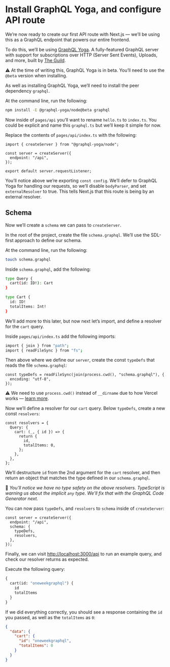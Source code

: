 # Install GraphQL Yoga, and configure API route

We’re now ready to create our first API route with Next.js — we’ll be using this as a GraphQL endpoint that powers our entire frontend.

To do this, we’ll be using [GraphQL Yoga](https://graphql-yoga.com/). A fully-featured GraphQL server with support for subscriptions over HTTP (Server Sent Events), Uploads, and more, built by [The Guild](https://www.the-guild.dev/).

⚠️ At the time of writing this, GraphQL Yoga is in beta. You’ll need to use the `@beta` version when installing.

As well as installing GraphQL Yoga, we’ll need to install the peer dependency `graphql`.

At the command line, run the following:

```bash
npm install -E @graphql-yoga/node@beta graphql
```

Now inside of `pages/api` you’ll want to rename `hello.ts` to `index.ts`. You could be explicit and name this `graphql.ts` but we’ll keep it simple for now.

Replace the contents of `pages/api/index.ts` with the following:

```tsx
import { createServer } from "@graphql-yoga/node";

const server = createServer({
  endpoint: "/api",
});

export default server.requestListener;
```

You’ll notice above we’re exporting `const config`. We’ll defer to GraphQL Yoga for handling our requests, so we’ll disable `bodyParser`, and set `externalResolver` to true. This tells Next.js that this route is being by an external resolver.

## Schema

Now we’ll create a `schema` we can pass to `createServer`.

In the root of the project, create the file `schema.graphql`. We’ll use the SDL-first approach to define our schema.

At the command line, run the following:

```bash
touch schema.graphql
```

Inside `schema.graphql`, add the following:

```bash
type Query {
  cart(id: ID!): Cart
}

type Cart {
  id: ID!
  totalItems: Int!
}
```

We’ll add more to this later, but now next let’s import, and define a resolver for the `cart` query.

Inside `pages/api/index.ts` add the following imports:

```bash
import { join } from "path";
import { readFileSync } from "fs";
```

Then above where we define our `server`, create the const `typeDefs` that reads the file `schema.graphql`:

```tsx
const typeDefs = readFileSync(join(process.cwd(), "schema.graphql"), {
  encoding: "utf-8",
});
```

⚠️ We need to use `process.cwd()` instead of `__dirname` due to how Vercel works — [learn more](https://nextjs.org/docs/api-reference/data-fetching/get-static-props#reading-files-use-processcwd).

Now we’ll define a resolver for our `cart` query. Below `typeDefs`, create a new const `resolvers`:

```tsx
const resolvers = {
  Query: {
    cart: (_, { id }) => {
      return {
        id,
        totalItems: 0,
      };
    },
  },
};
```

We’ll destructure `id` from the 2nd argument for the `cart` resolver, and then return an object that matches the type defined in our `schema.graphql`.

👀 _You’ll notice we have no type safety on the above resolvers. TypeScript is warning us about the implicit `any` type. We’ll fix that with the GraphQL Code Generator next._

You can now pass `typeDefs`, and `resolvers` to `schema` inside of `createServer`:

```tsx
const server = createServer({
  endpoint: "/api",
  schema: {
    typeDefs,
    resolvers,
  },
});
```

Finally, we can visit [http://localhost:3000/api](http://localhost:3000/api) to run an example query, and check our resolver returns as expected.

Execute the following query:

```graphql
{
  cart(id: "oneweekgraphql") {
    id
    totalItems
  }
}
```

If we did everything correctly, you should see a response containing the `id` you passed, as well as the `totalItems` as `0`:

```json
{
  "data": {
    "cart": {
      "id": "oneweekgraphql",
      "totalItems": 0
    }
  }
}
```
